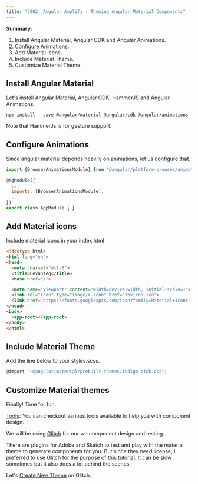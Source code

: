 ```yaml
---
title: "3002: Angular Amplify - Theming Angular Material Components"
---
```


**Summary:**
1. Install Angular Material, Angular CDK and Angular Animations.
2. Configure Animations.
3. Add Material Icons.
4. Include Material Theme.
5. Customize Material Theme.

## Install Angular Material
Let's install Angular Material, Angular CDK, HammerJS and Angular Animations.

```
npm install --save @angular/material @angular/cdk @angular/animations
```

Note that HammerJs is for gesture support.

## Configure Animations
Since angular material depends heavily on animations, let us configure that.

```javascript
import {BrowserAnimationsModule} from '@angular/platform-browser/animations';

@NgModule({
  ...
  imports: [BrowserAnimationsModule],
  ...
})
export class AppModule { }
```

## Add Material icons
Include material icons in your index.html

```html
<!doctype html>
<html lang="en">
<head>
  <meta charset="utf-8">
  <title>Levanteq</title>
  <base href="/">

  <meta name="viewport" content="width=device-width, initial-scale=1">
  <link rel="icon" type="image/x-icon" href="favicon.ico">
  <link href="https://fonts.googleapis.com/icon?family=Material+Icons" rel="stylesheet">
</head>
<body>
  <app-root></app-root>
</body>
</html>
```

## Include Material Theme
Add the line below to your styles.scss.

```javascript
@import "~@angular/material/prebuilt-themes/indigo-pink.css";
```

## Customize Material themes
Finally! Time for fun.

[Tools](https://material.io/tools/): You can checkout various tools available to help you with component design.

We will be using [Glitch](https://glitch.com/~material-theme-builder) for our we component design and testing.

There are plugins for Adobe and Sketch to test and play with the material theme to generate components for you. But since they need license, I preferred to use Glitch for the purpose of this tutorial. It can be slow sometimes but it also does a lot behind the scenes.

Let's [Create New Theme](https://glitch.com/edit/#!/remix/material-theme-builder) on Glitch.
